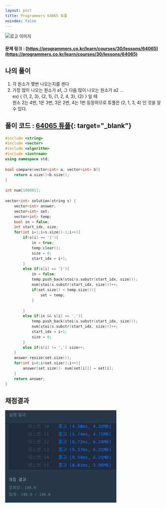 ```yaml
---
layout: post
title: Programmers 64065 튜플
noindex: false
---
```

![로고 이미지](https://s3.ap-northeast-2.amazonaws.com/grepp-cloudfront/programmers_imgs/design/logo.jpg)

#### 문제 링크 : [https://programmers.co.kr/learn/courses/30/lessons/64065](https://programmers.co.kr/learn/courses/30/lessons/64065)


## 나의 풀이
1. 각 원소가 몇번 나오는지를 센다
2. 가장 많이 나오는 원소가 a1, 그 다음 많이 나오는 원소가 a2 ...       
ex) { {1, 2, 3}, {2, 1}, {1, 2, 4, 3}, {2} } 일 때                         
원소 2는 4번, 1은 3번, 3은 2번, 4는 1번 등장하므로 튜플은 (2, 1, 3, 4) 인 것을 알 수 있다.           


## 풀이 코드 : [64065 튜플](https://github.com/sun-pyo/algorithm/blob/main/programmers/64065.cpp){: target="_blank"}

```c++
#include <string>
#include <vector>
#include <algorithm>
#include <iostream>
using namespace std;

bool compare(vector<int> a, vector<int> b){
    return a.size()<b.size();
}

int num[100001];

vector<int> solution(string s) {
    vector<int> answer;
    vector<int> set;
    vector<int> temp;
    bool in = false;
    int start_idx, size;
    for(int i=1;i<s.size()-1;i++){
        if(s[i] == '{'){
            in = true;
            temp.clear();
            size = 0;
            start_idx = i+1;
        }
        else if(s[i] == '}'){
            in = false;
            temp.push_back(stoi(s.substr(start_idx, size)));
            num[stoi(s.substr(start_idx, size))]++;
            if(set.size() < temp.size()){
                set = temp;
            }
                
        }
        else if(in && s[i] == ','){
            temp.push_back(stoi(s.substr(start_idx, size)));
            num[stoi(s.substr(start_idx, size))]++;
            start_idx = i+1;
            size = 0;
        }
        else if(s[i] != ',') size++;
    }
    answer.resize(set.size());
    for(int i=0;i<set.size();i++){
        answer[set.size()- num[set[i]]] = set[i]; 
    }
    return answer;
}
```


## 채점결과

![42586](\algorithm\img\programmers_64065.PNG)
